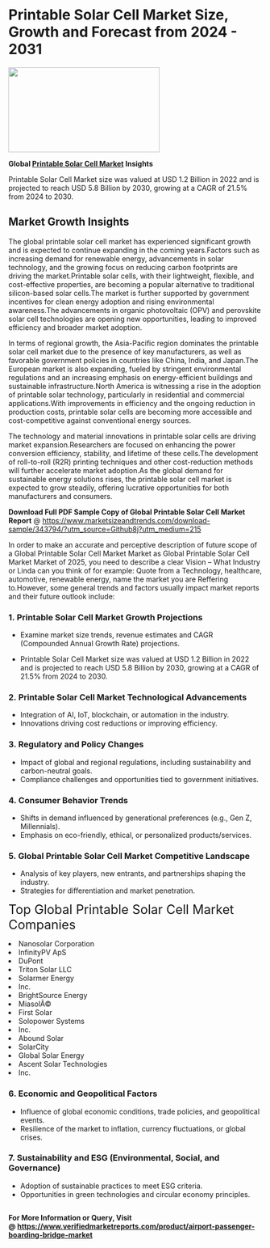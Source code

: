 <H1>Printable Solar Cell Market Size, Growth and Forecast from 2024 - 2031</H1><img class="aligncenter size-medium wp-image-584254" src="https://thirdeyenews.in/wp-content/uploads/2024/09/Global-Market-Research-300x168.jpeg" alt="" width="300" height="168" /><p><strong>Global&nbsp;<a href="https://www.marketsizeandtrends.com/download-sample/343794/?utm_source=Github8j?utm_medium=215">Printable Solar Cell Market</a> Insights</strong></p><p>Printable Solar Cell Market size was valued at USD 1.2 Billion in 2022 and is projected to reach USD 5.8 Billion by 2030, growing at a CAGR of 21.5% from 2024 to 2030.</p><p><h2>Market Growth Insights</h2> <p>The global printable solar cell market has experienced significant growth and is expected to continue expanding in the coming years.Factors such as increasing demand for renewable energy, advancements in solar technology, and the growing focus on reducing carbon footprints are driving the market.Printable solar cells, with their lightweight, flexible, and cost-effective properties, are becoming a popular alternative to traditional silicon-based solar cells.The market is further supported by government incentives for clean energy adoption and rising environmental awareness.The advancements in organic photovoltaic (OPV) and perovskite solar cell technologies are opening new opportunities, leading to improved efficiency and broader market adoption.</p> <p>In terms of regional growth, the Asia-Pacific region dominates the printable solar cell market due to the presence of key manufacturers, as well as favorable government policies in countries like China, India, and Japan.The European market is also expanding, fueled by stringent environmental regulations and an increasing emphasis on energy-efficient buildings and sustainable infrastructure.North America is witnessing a rise in the adoption of printable solar technology, particularly in residential and commercial applications.With improvements in efficiency and the ongoing reduction in production costs, printable solar cells are becoming more accessible and cost-competitive against conventional energy sources.</p> <p>The technology and material innovations in printable solar cells are driving market expansion.Researchers are focused on enhancing the power conversion efficiency, stability, and lifetime of these cells.The development of roll-to-roll (R2R) printing techniques and other cost-reduction methods will further accelerate market adoption.As the global demand for sustainable energy solutions rises, the printable solar cell market is expected to grow steadily, offering lucrative opportunities for both manufacturers and consumers.</p> <p><span class=""><strong>Download Full PDF Sample Copy of Global Printable Solar Cell Market Report</strong> @ <a href="https://www.marketsizeandtrends.com/download-sample/343794/?utm_source=Github8j?utm_medium=215" target="_blank">https://www.marketsizeandtrends.com/download-sample/343794/?utm_source=Github8j?utm_medium=215</a></span></p><p>In order to make an accurate and perceptive description of future scope of a Global&nbsp;Printable Solar Cell Market Market as Global&nbsp;Printable Solar Cell Market Market of 2025, you need to describe a clear Vision &ndash; What Industry or Linda can you think of for example: Quote from a Technology, healthcare, automotive, renewable energy, name the market you are Reffering to.However, some general trends and factors usually impact market reports and their future outlook include:</p><h3>1.&nbsp;<strong>Printable Solar Cell Market Growth Projections</strong></h3><ul><li>Examine market size trends, revenue estimates and CAGR (Compounded Annual Growth Rate) projections.</li><li><p>Printable Solar Cell Market size was valued at USD 1.2 Billion in 2022 and is projected to reach USD 5.8 Billion by 2030, growing at a CAGR of 21.5% from 2024 to 2030.</p></li></ul><h3>2.&nbsp;<strong>Printable Solar Cell Market Technological Advancements</strong></h3><ul><li>Integration of AI, IoT, blockchain, or automation in the industry.</li><li>Innovations driving cost reductions or improving efficiency.</li></ul><h3>3.&nbsp;<strong>Regulatory and Policy Changes</strong></h3><ul><li>Impact of global and regional regulations, including sustainability and carbon-neutral goals.</li><li>Compliance challenges and opportunities tied to government initiatives.</li></ul><h3>4.&nbsp;<strong>Consumer Behavior Trends</strong></h3><ul><li>Shifts in demand influenced by generational preferences (e.g., Gen Z, Millennials).</li><li>Emphasis on eco-friendly, ethical, or personalized products/services.</li></ul><h3>5.&nbsp;<strong>Global Printable Solar Cell Market Competitive Landscape</strong></h3><ul><li>Analysis of key players, new entrants, and partnerships shaping the industry.</li><li>Strategies for differentiation and market penetration.</li></ul><p data-pm-slice="1 1 []"><span style="color: inherit; font-family: inherit; font-size: 25px;">Top Global Printable Solar Cell Market Companies</span></p><div class="" data-test-id=""><p><li>Nanosolar Corporation</li><li> InfinityPV ApS</li><li> DuPont</li><li> Triton Solar LLC</li><li> Solarmer Energy</li><li> Inc.</li><li> BrightSource Energy</li><li> MiasolÃ©</li><li> First Solar</li><li> Solopower Systems</li><li> Inc.</li><li> Abound Solar</li><li> SolarCity</li><li> Global Solar Energy</li><li> Ascent Solar Technologies</li><li> Inc.</li></p></div><h3>6.&nbsp;<strong>Economic and Geopolitical Factors</strong></h3><ul><li>Influence of global economic conditions, trade policies, and geopolitical events.</li><li>Resilience of the market to inflation, currency fluctuations, or global crises.</li></ul><h3>7.&nbsp;<strong>Sustainability and ESG (Environmental, Social, and Governance)</strong></h3><ul><li>Adoption of sustainable practices to meet ESG criteria.</li><li>Opportunities in green technologies and circular economy principles.</li></ul><h2><strong style="font-size: 14px;">For More Information or Query, Visit @&nbsp;</strong><a style="background-color: #ffffff; font-size: 14px;" href="https://www.marketsizeandtrends.com/report/printable-solar-cell-market/" target="_blank">https://www.verifiedmarketreports.com/product/airport-passenger-boarding-bridge-market</a></h2>